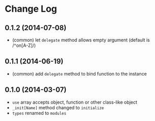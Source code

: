 
# Change Log

## 0.1.2 (2014-07-08)

- (common) let `delegate` method allows empty argument (default is /^on[A-Z]/)

## 0.1.1 (2014-06-19)

- (common) add `delegate` method to bind function to the instance

## 0.1.0 (2014-03-07)

- `use` array accepts object, function or other class-like object
- `_init[Name]` method changed to `initialize`
- `types` renamed to `modules`
